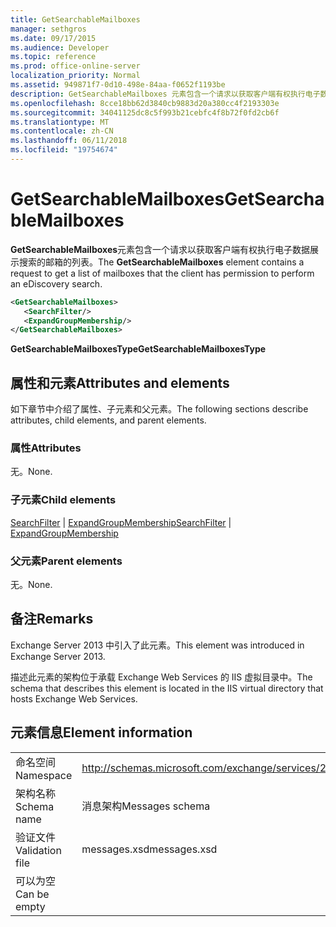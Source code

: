 ```yaml
---
title: GetSearchableMailboxes
manager: sethgros
ms.date: 09/17/2015
ms.audience: Developer
ms.topic: reference
ms.prod: office-online-server
localization_priority: Normal
ms.assetid: 949871f7-0d10-498e-84aa-f0652f1193be
description: GetSearchableMailboxes 元素包含一个请求以获取客户端有权执行电子数据展示搜索的邮箱的列表。
ms.openlocfilehash: 8cce18bb62d3840cb9883d20a380cc4f2193303e
ms.sourcegitcommit: 34041125dc8c5f993b21cebfc4f8b72f0fd2cb6f
ms.translationtype: MT
ms.contentlocale: zh-CN
ms.lasthandoff: 06/11/2018
ms.locfileid: "19754674"
---
```

# <a name="getsearchablemailboxes"></a><span data-ttu-id="d8deb-103">GetSearchableMailboxes</span><span class="sxs-lookup"><span data-stu-id="d8deb-103">GetSearchableMailboxes</span></span>

<span data-ttu-id="d8deb-104">**GetSearchableMailboxes**元素包含一个请求以获取客户端有权执行电子数据展示搜索的邮箱的列表。</span><span class="sxs-lookup"><span data-stu-id="d8deb-104">The **GetSearchableMailboxes** element contains a request to get a list of mailboxes that the client has permission to perform an eDiscovery search.</span></span> 
  
```XML
<GetSearchableMailboxes>
   <SearchFilter/>
   <ExpandGroupMembership/>
</GetSearchableMailboxes>
```

 <span data-ttu-id="d8deb-105">**GetSearchableMailboxesType**</span><span class="sxs-lookup"><span data-stu-id="d8deb-105">**GetSearchableMailboxesType**</span></span>
## <a name="attributes-and-elements"></a><span data-ttu-id="d8deb-106">属性和元素</span><span class="sxs-lookup"><span data-stu-id="d8deb-106">Attributes and elements</span></span>

<span data-ttu-id="d8deb-107">如下章节中介绍了属性、子元素和父元素。</span><span class="sxs-lookup"><span data-stu-id="d8deb-107">The following sections describe attributes, child elements, and parent elements.</span></span>
  
### <a name="attributes"></a><span data-ttu-id="d8deb-108">属性</span><span class="sxs-lookup"><span data-stu-id="d8deb-108">Attributes</span></span>

<span data-ttu-id="d8deb-109">无。</span><span class="sxs-lookup"><span data-stu-id="d8deb-109">None.</span></span>
  
### <a name="child-elements"></a><span data-ttu-id="d8deb-110">子元素</span><span class="sxs-lookup"><span data-stu-id="d8deb-110">Child elements</span></span>

<span data-ttu-id="d8deb-111">[SearchFilter](searchfilter.md) | [ExpandGroupMembership](expandgroupmembership.md)</span><span class="sxs-lookup"><span data-stu-id="d8deb-111">[SearchFilter](searchfilter.md) | [ExpandGroupMembership](expandgroupmembership.md)</span></span>
  
### <a name="parent-elements"></a><span data-ttu-id="d8deb-112">父元素</span><span class="sxs-lookup"><span data-stu-id="d8deb-112">Parent elements</span></span>

<span data-ttu-id="d8deb-113">无。</span><span class="sxs-lookup"><span data-stu-id="d8deb-113">None.</span></span>
  
## <a name="remarks"></a><span data-ttu-id="d8deb-114">备注</span><span class="sxs-lookup"><span data-stu-id="d8deb-114">Remarks</span></span>

<span data-ttu-id="d8deb-115">Exchange Server 2013 中引入了此元素。</span><span class="sxs-lookup"><span data-stu-id="d8deb-115">This element was introduced in Exchange Server 2013.</span></span>
  
<span data-ttu-id="d8deb-116">描述此元素的架构位于承载 Exchange Web Services 的 IIS 虚拟目录中。</span><span class="sxs-lookup"><span data-stu-id="d8deb-116">The schema that describes this element is located in the IIS virtual directory that hosts Exchange Web Services.</span></span>
  
## <a name="element-information"></a><span data-ttu-id="d8deb-117">元素信息</span><span class="sxs-lookup"><span data-stu-id="d8deb-117">Element information</span></span>

|||
|:-----|:-----|
|<span data-ttu-id="d8deb-118">命名空间</span><span class="sxs-lookup"><span data-stu-id="d8deb-118">Namespace</span></span>  <br/> |http://schemas.microsoft.com/exchange/services/2006/messages  <br/> |
|<span data-ttu-id="d8deb-119">架构名称</span><span class="sxs-lookup"><span data-stu-id="d8deb-119">Schema name</span></span>  <br/> |<span data-ttu-id="d8deb-120">消息架构</span><span class="sxs-lookup"><span data-stu-id="d8deb-120">Messages schema</span></span>  <br/> |
|<span data-ttu-id="d8deb-121">验证文件</span><span class="sxs-lookup"><span data-stu-id="d8deb-121">Validation file</span></span>  <br/> |<span data-ttu-id="d8deb-122">messages.xsd</span><span class="sxs-lookup"><span data-stu-id="d8deb-122">messages.xsd</span></span>  <br/> |
|<span data-ttu-id="d8deb-123">可以为空</span><span class="sxs-lookup"><span data-stu-id="d8deb-123">Can be empty</span></span>  <br/> ||
   

